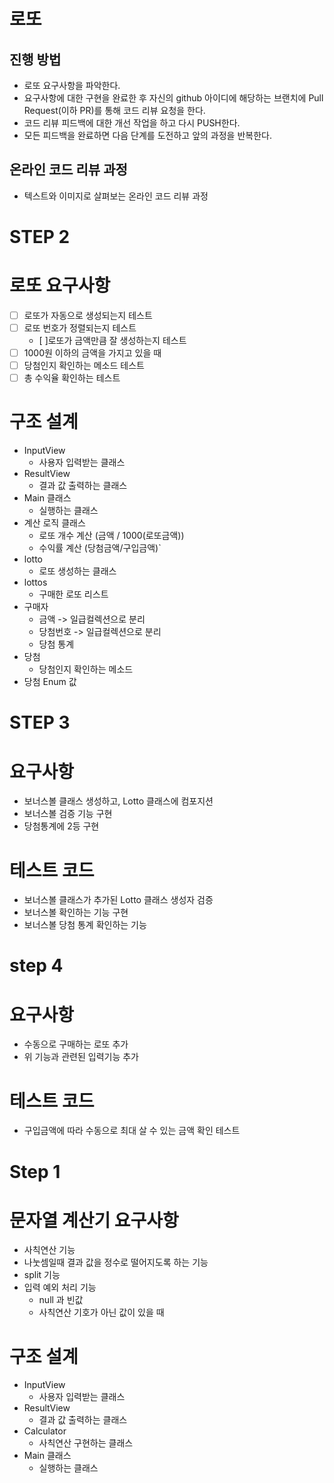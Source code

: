# 로또

## 진행 방법

* 로또 요구사항을 파악한다.
* 요구사항에 대한 구현을 완료한 후 자신의 github 아이디에 해당하는 브랜치에 Pull Request(이하 PR)를 통해 코드 리뷰 요청을 한다.
* 코드 리뷰 피드백에 대한 개선 작업을 하고 다시 PUSH한다.
* 모든 피드백을 완료하면 다음 단계를 도전하고 앞의 과정을 반복한다.

## 온라인 코드 리뷰 과정

* 텍스트와 이미지로 살펴보는 온라인 코드 리뷰 과정

# STEP 2

# 로또 요구사항

- [ ] 로또가 자동으로 생성되는지 테스트
- [ ] 로또 번호가 정렬되는지 테스트
  - [ ]로또가 금액만큼 잘 생성하는지 테스트
- [ ] 1000원 이하의 금액을 가지고 있을 때
- [ ] 당첨인지 확인하는 메소드 테스트
- [ ] 총 수익율 확인하는 테스트

# 구조 설계

- InputView
    - 사용자 입력받는 클래스
- ResultView
    - 결과 값 출력하는 클래스
- Main 클래스
    - 실행하는 클래스
- 계산 로직 클래스
    - 로또 개수 계산 (금액 / 1000(로또금액))
    - 수익률 계산 (당첨금액/구입금액)`
- lotto
    - 로또 생성하는 클래스
- lottos
    - 구매한 로또 리스트
- 구매자
    - 금액 -> 일급컬렉션으로 분리
    - 당첨번호 -> 일급컬렉션으로 분리
    - 당첨 통계
- 당첨
    - 당첨인지 확인하는 메소드
- 당첨 Enum 값

# STEP 3

# 요구사항

- 보너스볼 클래스 생성하고, Lotto 클래스에 컴포지션
- 보너스볼 검증 기능 구현
- 당첨통계에 2등 구현

# 테스트 코드

- 보너스볼 클래스가 추가된 Lotto 클래스 생성자 검증
- 보너스볼 확인하는 기능 구현
- 보너스볼 당첨 통계 확인하는 기능

# step 4

# 요구사항

- 수동으로 구매하는 로또 추가
- 위 기능과 관련된 입력기능 추가

# 테스트 코드

- 구입금액에 따라 수동으로 최대 살 수 있는 금액 확인 테스트

# Step 1

# 문자열 계산기 요구사항

- 사칙연산 기능
- 나눗셈일때 결과 값을 정수로 떨어지도록 하는 기능
- split 기능
- 입력 예외 처리 기능
    - null 과 빈값
    - 사칙연산 기호가 아닌 값이 있을 때

# 구조 설계

- InputView
    - 사용자 입력받는 클래스
- ResultView
    - 결과 값 출력하는 클래스
- Calculator
    - 사칙연산 구현하는 클래스
- Main 클래스
    - 실행하는 클래스
